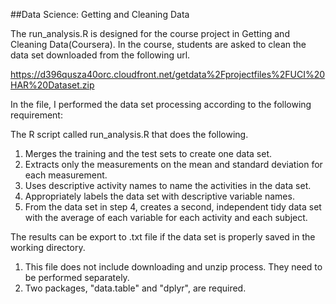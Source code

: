 ##Data Science: Getting and Cleaning Data

The run_analysis.R is designed for the course project in Getting and Cleaning Data(Coursera). In the course, students are asked to clean the data set downloaded from the following url. 

https://d396qusza40orc.cloudfront.net/getdata%2Fprojectfiles%2FUCI%20HAR%20Dataset.zip 

In the file, I performed the data set processing according to the following requirement: <br /> 

The R script called run_analysis.R that does the following.<br /> 
1. Merges the training and the test sets to create one data set.<br /> 
2. Extracts only the measurements on the mean and standard deviation for each measurement.<br />  
3. Uses descriptive activity names to name the activities in the data set.<br /> 
4. Appropriately labels the data set with descriptive variable names.<br /> 
5. From the data set in step 4, creates a second, independent tidy data set with the average of each variable for each activity and each subject. <br /> 

The results can be export to .txt file if the data set is properly saved in the working directory.  <br /> 

1. This file does not include downloading and unzip process. They need to be performed separately. <br /> 
2. Two packages, "data.table" and "dplyr", are required.  